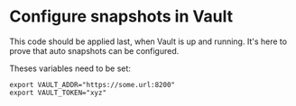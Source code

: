 # Configure snapshots in Vault

This code should be applied last, when Vault is up and running. It's here to prove that auto snapshots can be configured.

Theses variables need to be set:

```shell
export VAULT_ADDR="https://some.url:8200"
export VAULT_TOKEN="xyz"
```